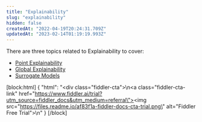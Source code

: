 ```yaml
---
title: "Explainability"
slug: "explainability"
hidden: false
createdAt: "2022-04-19T20:24:31.709Z"
updatedAt: "2023-02-14T01:19:19.993Z"
---
```

There are three topics related to Explainability to cover:

- [Point Explainability](doc:point-explainability) 
- [Global Explainability](doc:global-explainability) 
- [Surrogate Models](doc:surrogate-models)



[block:html]
{
  "html": "<div class=\"fiddler-cta\">\n<a class=\"fiddler-cta-link\" href=\"https://www.fiddler.ai/trial?utm_source=fiddler_docs&utm_medium=referral\"><img src=\"https://files.readme.io/af83f1a-fiddler-docs-cta-trial.png\" alt=\"Fiddler Free Trial\"></a>\n</div>"
}
[/block]